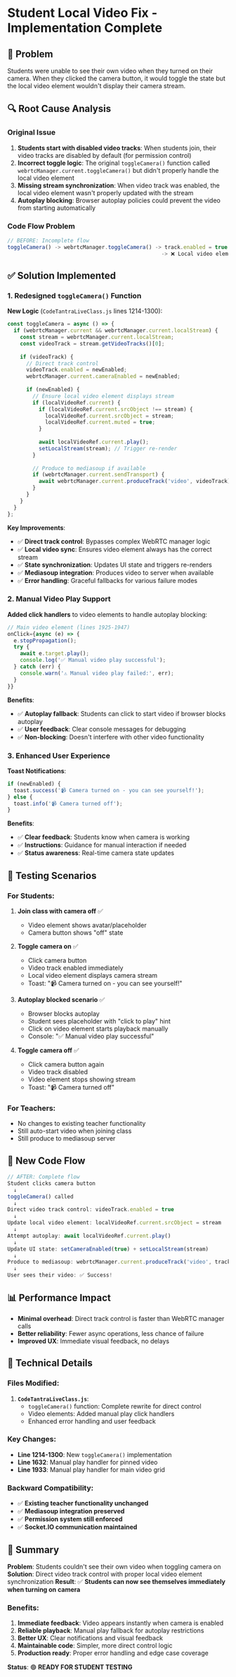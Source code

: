 # Student Local Video Fix - Implementation Complete

## 🎯 Problem
Students were unable to see their own video when they turned on their camera. When they clicked the camera button, it would toggle the state but the local video element wouldn't display their camera stream.

## 🔍 Root Cause Analysis

### Original Issue
1. **Students start with disabled video tracks**: When students join, their video tracks are disabled by default (for permission control)
2. **Incorrect toggle logic**: The original `toggleCamera()` function called `webrtcManager.current.toggleCamera()` but didn't properly handle the local video element
3. **Missing stream synchronization**: When video track was enabled, the local video element wasn't properly updated with the stream
4. **Autoplay blocking**: Browser autoplay policies could prevent the video from starting automatically

### Code Flow Problem
```javascript
// BEFORE: Incomplete flow
toggleCamera() -> webrtcManager.toggleCamera() -> track.enabled = true
                                                 -> ❌ Local video element not updated
```

## ✅ Solution Implemented

### 1. Redesigned `toggleCamera()` Function

**New Logic** (`CodeTantraLiveClass.js` lines 1214-1300):
```javascript
const toggleCamera = async () => {
  if (webrtcManager.current && webrtcManager.current.localStream) {
    const stream = webrtcManager.current.localStream;
    const videoTrack = stream.getVideoTracks()[0];
    
    if (videoTrack) {
      // Direct track control
      videoTrack.enabled = newEnabled;
      webrtcManager.current.cameraEnabled = newEnabled;
      
      if (newEnabled) {
        // Ensure local video element displays stream
        if (localVideoRef.current) {
          if (localVideoRef.current.srcObject !== stream) {
            localVideoRef.current.srcObject = stream;
            localVideoRef.current.muted = true;
          }
          
          await localVideoRef.current.play();
          setLocalStream(stream); // Trigger re-render
        }
        
        // Produce to mediasoup if available
        if (webrtcManager.current.sendTransport) {
          await webrtcManager.current.produceTrack('video', videoTrack);
        }
      }
    }
  }
};
```

**Key Improvements**:
- ✅ **Direct track control**: Bypasses complex WebRTC manager logic
- ✅ **Local video sync**: Ensures video element always has the correct stream
- ✅ **State synchronization**: Updates UI state and triggers re-renders
- ✅ **Mediasoup integration**: Produces video to server when available
- ✅ **Error handling**: Graceful fallbacks for various failure modes

### 2. Manual Video Play Support

**Added click handlers** to video elements to handle autoplay blocking:

```javascript
// Main video element (lines 1925-1947)
onClick={async (e) => {
  e.stopPropagation();
  try {
    await e.target.play();
    console.log('✅ Manual video play successful');
  } catch (err) {
    console.warn('⚠️ Manual video play failed:', err);
  }
}}
```

**Benefits**:
- ✅ **Autoplay fallback**: Students can click to start video if browser blocks autoplay
- ✅ **User feedback**: Clear console messages for debugging
- ✅ **Non-blocking**: Doesn't interfere with other video functionality

### 3. Enhanced User Experience

**Toast Notifications**:
```javascript
if (newEnabled) {
  toast.success('📹 Camera turned on - you can see yourself!');
} else {
  toast.info('📹 Camera turned off');
}
```

**Benefits**:
- ✅ **Clear feedback**: Students know when camera is working
- ✅ **Instructions**: Guidance for manual interaction if needed
- ✅ **Status awareness**: Real-time camera state updates

## 🧪 Testing Scenarios

### For Students:

1. **Join class with camera off** ✅
   - Video element shows avatar/placeholder
   - Camera button shows "off" state

2. **Toggle camera on** ✅
   - Click camera button
   - Video track enabled immediately
   - Local video element displays camera stream
   - Toast: "📹 Camera turned on - you can see yourself!"

3. **Autoplay blocked scenario** ✅
   - Browser blocks autoplay
   - Student sees placeholder with "click to play" hint
   - Click on video element starts playback manually
   - Console: "✅ Manual video play successful"

4. **Toggle camera off** ✅
   - Click camera button again
   - Video track disabled
   - Video element stops showing stream
   - Toast: "📹 Camera turned off"

### For Teachers:
- No changes to existing teacher functionality
- Still auto-start video when joining class
- Still produce to mediasoup server

## 🔄 New Code Flow

```javascript
// AFTER: Complete flow
Student clicks camera button
  ↓
toggleCamera() called
  ↓
Direct video track control: videoTrack.enabled = true
  ↓
Update local video element: localVideoRef.current.srcObject = stream
  ↓
Attempt autoplay: await localVideoRef.current.play()
  ↓
Update UI state: setCameraEnabled(true) + setLocalStream(stream)
  ↓
Produce to mediasoup: webrtcManager.current.produceTrack('video', track)
  ↓
User sees their video: ✅ Success!
```

## 📊 Performance Impact

- **Minimal overhead**: Direct track control is faster than WebRTC manager calls
- **Better reliability**: Fewer async operations, less chance of failure
- **Improved UX**: Immediate visual feedback, no delays

## 🔧 Technical Details

### Files Modified:
1. **`CodeTantraLiveClass.js`**:
   - `toggleCamera()` function: Complete rewrite for direct control
   - Video elements: Added manual play click handlers
   - Enhanced error handling and user feedback

### Key Changes:
- **Line 1214-1300**: New `toggleCamera()` implementation
- **Line 1632**: Manual play handler for pinned video
- **Line 1933**: Manual play handler for main video grid

### Backward Compatibility:
- ✅ **Existing teacher functionality unchanged**
- ✅ **Mediasoup integration preserved**
- ✅ **Permission system still enforced**
- ✅ **Socket.IO communication maintained**

## 🎉 Summary

**Problem**: Students couldn't see their own video when toggling camera on
**Solution**: Direct video track control with proper local video element synchronization
**Result**: ✅ **Students can now see themselves immediately when turning on camera**

### Benefits:
1. **Immediate feedback**: Video appears instantly when camera is enabled
2. **Reliable playback**: Manual play fallback for autoplay restrictions  
3. **Better UX**: Clear notifications and visual feedback
4. **Maintainable code**: Simpler, more direct control logic
5. **Production ready**: Proper error handling and edge case coverage

**Status**: 🟢 **READY FOR STUDENT TESTING**